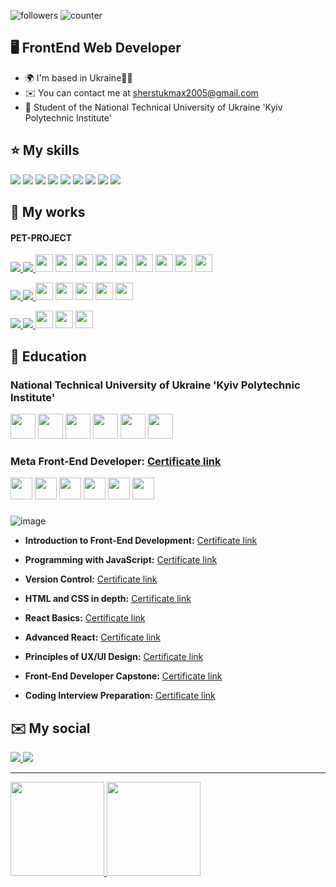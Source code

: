 ![followers](https://img.shields.io/github/followers/Maxson71?logo=github&style=flat-square&color=0891b2&labelColor=1c1917)
![counter](https://komarev.com/ghpvc/?username=Maxson71&color=0891b2&label=views&labelColor=1c1917&style=flat-square)

🖥️ FrontEnd Web Developer
-------------------
  * 🌍  I'm based in Ukraine💙💛
  * ✉️  You can contact me at [sherstukmax2005@gmail.com](mailto:sherstukmax2005@gmail.com)
  * 🧠  Student of the National Technical University of Ukraine 'Kyiv Polytechnic Institute'​

⭐ My skills
-------------------

<img src="https://img.shields.io/badge/NEXT%20JS-111?style=for-the-badge&logo=nextdotjs&logoColor=white"/> <img src="https://img.shields.io/badge/REACT JS-61DAFB?style=for-the-badge&logo=react&logoColor=black"/>  <img src="https://img.shields.io/badge/JAVASCRIPT-F7DF1E?style=for-the-badge&logo=javascript&logoColor=black"/> <img src="https://img.shields.io/badge/TYPESCRIPT-358EF1?style=for-the-badge&logo=typescript&logoColor=white"/> <img src="https://img.shields.io/badge/PRISMA-2d3748?style=for-the-badge&logo=prisma&logoColor=white"/> <img src="https://img.shields.io/badge/HTML-E34F26?style=for-the-badge&logo=html5&logoColor=white"/>  <img src="https://img.shields.io/badge/CSS-1572B6?style=for-the-badge&logo=css3&logoColor=white"/>  <img src="https://img.shields.io/badge/SCSS-CC6699?style=for-the-badge&logo=sass&logoColor=white"/>  <img src="https://img.shields.io/badge/GIT-333?style=for-the-badge&logo=git&logoColor=white"/>


📁 My works
-------------------
#### PET-PROJECT
<div>
 <a href="https://github.com/Maxson71/SMARTFOLIO/blob/master/README.md">
   <img src="https://img.shields.io/badge/SMARTFOLIO-128C76?style=for-the-badge"/>
 </a> 
 <a href="https://github.com/Maxson71/SMARTFOLIO">
   <img src="https://img.shields.io/badge/REPOSITORY-222?style=for-the-badge&logo=github&logoColor=white"/>
 </a>
 <img height="28" width="28" src="https://cdn.simpleicons.org/nextdotjs" /> 
 <img height="28" width="28" src="https://cdn.simpleicons.org/react" /> 
 <img height="28" width="28" src="https://cdn.simpleicons.org/postgresql" /> 
 <img height="28" width="28" src="https://cdn.simpleicons.org/prisma" /> 
 <img height="28" width="28" src="https://cdn.simpleicons.org/typescript" /> 
 <img height="28" width="28" src="https://cdn.simpleicons.org/javascript" /> 
 <img height="28" width="28" src="https://cdn.simpleicons.org/sass" /> 
 <img height="28" width="28" src="https://cdn.simpleicons.org/css3" />
 <img height="28" width="28" src="https://cdn.simpleicons.org/html5" /> 
</div>
<p></p>
<div>
 <a href="https://maxson71.github.io/castpress/">
   <img src="https://img.shields.io/badge/Castpress-white?style=for-the-badge"/>
 </a>
 <a href="https://github.com/Maxson71/castpress/tree/main">
   <img src="https://img.shields.io/badge/REPOSITORY-222?style=for-the-badge&logo=github&logoColor=white"/>
 </a>
 <img height="28" width="28" src="https://cdn.simpleicons.org/react" />
 <img height="28" width="28" src="https://cdn.simpleicons.org/javascript" />
 <img height="28" width="28" src="https://cdn.simpleicons.org/sass" />
 <img height="28" width="28" src="https://cdn.simpleicons.org/css3" />
 <img height="28" width="28" src="https://cdn.simpleicons.org/html5" />
</div>
<p></p>
<div>
 <a href="https://maxson71.github.io/FunHaus/">
   <img src="https://img.shields.io/badge/FunHauS-8c433a?style=for-the-badge"/>
 </a> 
 <a href="https://github.com/Maxson71/FunHaus/tree/main">
   <img src="https://img.shields.io/badge/REPOSITORY-222?style=for-the-badge&logo=github&logoColor=white"/>
 </a>
 <img height="28" width="28" src="https://cdn.simpleicons.org/javascript" />
 <img height="28" width="28" src="https://cdn.simpleicons.org/css3" />
 <img height="28" width="28" src="https://cdn.simpleicons.org/html5" />
</div>


🧮 Education
-------------------
### National Technical University of Ukraine 'Kyiv Polytechnic Institute'​

<div>
 <img height="40" src="https://img.icons8.com/?size=100&id=20906&format=png&color=000000"/>
 <img height="40" src="https://img.icons8.com/?size=100&id=3tC9EQumUAuq&format=png&color=000000"/>
 <img height="40" src="https://img.icons8.com/color/1x/java-coffee-cup-logo.png"/>
 <img height="40" src="https://img.icons8.com/color/1x/python.png"/>
 <img height="40" src="https://img.icons8.com/color/1x/linux.png"/>
 <img height="40" src="https://img.icons8.com/?size=100&id=10238&format=png&color=000000"/>
</div>

### Meta Front-End Developer: [Certificate link](https://www.coursera.org/account/accomplishments/specialization/5MNXFFXGWES8)

<div> 
 <img height="35" src="https://img.icons8.com/?size=100&id=asWSSTBrDlTW&format=png&color=000000" /> 
 <img height="35" src="https://cdn.simpleicons.org/javascript" />
 <img height="35" src="https://img.icons8.com/?size=100&id=Xf1sHBmY73hA&format=png&color=000000" /> 
 <img height="35" src="https://img.icons8.com/?size=100&id=78Fr72VCwbPq&format=png&color=000000" /> 
 <img height="35" src="https://cdn.simpleicons.org/css3" />
 <img height="35" src="https://cdn.simpleicons.org/html5" /> 
</div>

###  

![image](https://github.com/Maxson71/Maxson71/assets/77611206/4fcc4c8b-415a-4c7e-a616-bb25567d40b0)

  - **Introduction to Front-End Development:** [Certificate link](https://www.coursera.org/account/accomplishments/records/23K47VBE4FE4)
  
  - **Programming with JavaScript:** [Certificate link](https://www.coursera.org/account/accomplishments/records/4YMEZSWTHQLA)
  
  - **Version Control:** [Certificate link](https://www.coursera.org/account/accomplishments/records/ECJ2JD32WUFQ)
  
  - **HTML and CSS in depth:** [Certificate link](https://www.coursera.org/account/accomplishments/records/Q2VAPYDJXH5L)
  
  - **React Basics:** [Certificate link](https://www.coursera.org/account/accomplishments/records/395CFWEEQ3SK)
 
  - **Advanced React:** [Certificate link](https://www.coursera.org/account/accomplishments/records/8P3UULGGEN3P)

  - **Principles of UX/UI Design:** [Certificate link](https://www.coursera.org/account/accomplishments/records/6W5DJPUFTA9N)

  - **Front-End Developer Capstone:** [Certificate link](https://www.coursera.org/account/accomplishments/verify/Z8A3W9K623WG)

  - **Coding Interview Preparation:** [Certificate link](https://www.coursera.org/account/accomplishments/verify/ZDE9DHSQP2GM)

✉️ My social
-------------------
<a href="https://www.linkedin.com/in/maksym-sherstiuk-29868026b/">
  <img src="https://img.shields.io/badge/LINKEDIN-0A66C2?style=for-the-badge&logo=linkedin&logoColor=white"/>
</a> 
<a href="https://t.me/Maxsooooon">
  <img src="https://img.shields.io/badge/TELEGRAM-26A5E4?style=for-the-badge&logo=telegram&logoColor=white"/>
</a>

-------------------

<a href="https://github.com/Maxson71/github-readme-stats">
  <img height=150 src="https://github-readme-stats.vercel.app/api/top-langs/?username=Maxson71&layout=compact"/>
</a>
<a href="https://github-readme-stats.vercel.app/api?username=Maxson71&show_icons=true&count_private=true">
  <img
  height=150
  src="https://github-readme-stats.vercel.app/api?username=Maxson71&show_icons=true&count_private=true"/>
</a>
